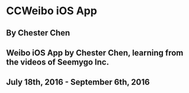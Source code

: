 # CCWeibo iOS App
## By Chester Chen
## Weibo iOS App by Chester Chen, learning from the videos of Seemygo Inc.
## July 18th, 2016 - September 6th, 2016
